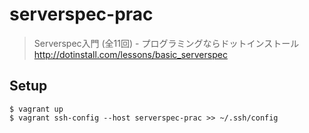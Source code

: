 serverspec-prac
======

> Serverspec入門 (全11回) - プログラミングならドットインストール
> http://dotinstall.com/lessons/basic_serverspec

## Setup

```
$ vagrant up
$ vagrant ssh-config --host serverspec-prac >> ~/.ssh/config
```
